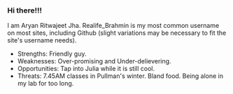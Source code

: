 ### Hi there!!!

I am Aryan Ritwajeet Jha. Realife_Brahmin is my most common username on most sites, including Github (slight variations may be necessary to fit the site's username needs).
- Strengths: Friendly guy.
- Weaknesses: Over-promising and Under-delievering.
- Opportunities: Tap into Julia while it is still cool.
- Threats: 7.45AM classes in Pullman's winter. Bland food. Being alone in my lab for too long.
